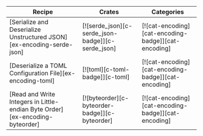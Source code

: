 | Recipe | Crates | Categories |
|--------|--------|------------|
| [Serialize and Deserialize Unstructured JSON][ex-encoding-serde-json] | [![serde_json][c-serde_json-badge]][c-serde_json] | [![cat-encoding][cat-encoding-badge]][cat-encoding] |
| [Deserialize a TOML Configuration File][ex-encoding-toml] | [![toml][c-toml-badge]][c-toml] | [![cat-encoding][cat-encoding-badge]][cat-encoding] |
| [Read and Write Integers in Little-endian Byte Order][ex-encoding-byteorder] | [![byteorder][c-byteorder-badge]][c-byteorder] | [![cat-encoding][cat-encoding-badge]][cat-encoding] |

<div class="hidden">
</div>

